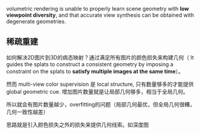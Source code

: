 volumetric rendering is unable to properly learn scene geometry with **low viewpoint diversity**, and that accurate view synthesis can be obtained with degenerate geometries.

## 稀疏重建

如何解决2D图片到3D的病态映射？通过满足所有图片的颜色损失来构建几何（
It guides the splats to construct a consistent geometry by imposing a constraint on the splats to **satisfy multiple images at the same time**）。

然而 multi-view color supervision 是 local structure, 只有数量够多的才能提供global geometric cue. 增加图片数量就是让局部几何够多，相当于全局几何。

所以就会有图片数量越少，overfitting的问题（局部几何最优，但全局几何很糟，几何一致性越差）

思路就是引入颜色损失之外的损失来提供几何线索。如深度图